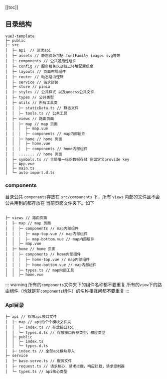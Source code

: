 [[toc]]

## 目录结构
```
vue3-template
├─ public
├─ src
│  ├─ api  // 请求api
│  ├─ assets // 静态资源包括 fontFamily images svg等等
│  ├─ components // 公共通用性组件
│  ├─ config // 服务相关以及线上环境配置信息
│  ├─ layouts // 页面布局组件
│  ├─ router // 动态路由逻辑
│  ├─ service // 请求封装
│  ├─ store // pinia
│  ├─ styles // 公共样式 以及unocss公共文件
│  ├─ types // 公共类型
│  ├─ utils // 所有工具类
│  │  ├─ staticData.ts // 静态文件
│  │  ├─ tools.ts // 公共工具
│  ├─ views // 路由页面
│  │  ├─ map // map 页面
│  │  │  ├─ map.vue
│  │  │  ├─ components // map内部组件
│  │  ├─ home // home 页面
│  │  │  ├─ home.vue
│  │  │  ├─ components // home内部组件
│  │  ....... // home 页面
│  ├─ symbols.ts // 全局唯一标识数据存储 例如定义provide key
│  ├─ App.vue
│  ├─ main.ts
│  └─ auto-import.d.ts
```
### components
目录公共 `components`存放在 `src/components` 下，所有 `views` 内部的文件且不会公共用到的都存放在 当前页面文件夹下。如下
```

├─ views // 路由页面
│  ├─ map // map 页面
│  │  ├─ components // map内部组件
│  │  │  ├─ map-top.vue // map内部组件
│  │  │  ├─ map-bottom.vue // map内部组件
│  │  ├─ map.vue
│  ├─ home // home 页面
│  │  ├─ components // home内部组件
│  │  │  ├─ home-top.vue // map内部组件
│  │  │  ├─ home-bottom.vue // map内部组件
│  │  ├─ types.ts // map内部工具
│  │  ├─ home.vue

```
::: warning
所有的`components`文件夹下的组件名称都不要重复
所有的`view`下的路由组件（也就是非`components`组件）的名称相互间都不要重复
:::

### Api目录
```
├─ api // 存放api接口文件
│  ├─ map // api的个个模块文件夹
│  │  ├─ index.ts // 存放接口api
│  │  └─ types.d.ts // 存放接口传参类型，相应类型
│  ├─ public
│  │  ├─ index.ts
│  │  └─ types.d.ts
│  ├─ index.ts // 全部api模块导入
├─ service
│  ├─ base-serve.ts // 服务文件
│  ├─ request.ts // 请求核心，请求拦截，响应拦截，请求控制器
│  └─ types.ts // api核心类型
